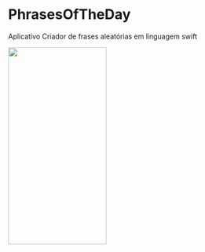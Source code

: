 # PhrasesOfTheDay
Aplicativo Criador de frases aleatórias em linguagem swift

<img src="https://github.com/jeff77araujo/PhrasesOfTheDay_iOS/blob/main/Captura%20de%20Tela%20do%20app.png" height=400 width=200 />
